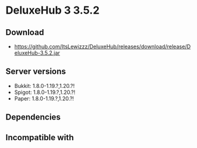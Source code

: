 # DeluxeHub 3 3.5.2

## Download
- https://github.com/ItsLewizzz/DeluxeHub/releases/download/release/DeluxeHub-3.5.2.jar
## Server versions
- Bukkit: 1.8.0-1.19.?,1.20.?!
- Spigot: 1.8.0-1.19.?,1.20.?!
- Paper: 1.8.0-1.19.?,1.20.?!

## Dependencies

## Incompatible with